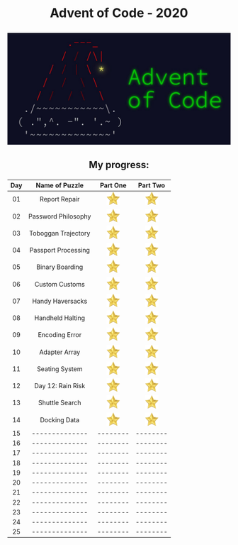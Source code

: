 <h1><p align="center">Advent of Code - 2020</p></h1>

<p align="center"><img src="./logo.jpg" alt="logo"></p>

<h2><p align="center">My progress:</p></h2>

| Day   | Name of Puzzle      | Part One                                                  | Part Two |
| :---: | :--------------:  | :--------:                                                | :--------: |
| 01    | Report Repair       | <img src="./star.png" alt="star" width="30" height="30">  | <img src="./star.png" alt="star" width="30" height="30"> |
| 02    | Password Philosophy | <img src="./star.png" alt="star" width="30" height="30">  | <img src="./star.png" alt="star" width="30" height="30"> |
| 03    | Toboggan Trajectory | <img src="./star.png" alt="star" width="30" height="30">  | <img src="./star.png" alt="star" width="30" height="30"> |
| 04    | Passport Processing | <img src="./star.png" alt="star" width="30" height="30">  | <img src="./star.png" alt="star" width="30" height="30"> |
| 05    | Binary Boarding     | <img src="./star.png" alt="star" width="30" height="30">  | <img src="./star.png" alt="star" width="30" height="30"> |
| 06    | Custom Customs      | <img src="./star.png" alt="star" width="30" height="30">  | <img src="./star.png" alt="star" width="30" height="30"> |
| 07    | Handy Haversacks    | <img src="./star.png" alt="star" width="30" height="30">  | <img src="./star.png" alt="star" width="30" height="30"> |
| 08    | Handheld Halting    | <img src="./star.png" alt="star" width="30" height="30">  | <img src="./star.png" alt="star" width="30" height="30"> |
| 09    | Encoding Error      | <img src="./star.png" alt="star" width="30" height="30">  | <img src="./star.png" alt="star" width="30" height="30"> |
| 10    | Adapter Array       | <img src="./star.png" alt="star" width="30" height="30">  | <img src="./star.png" alt="star" width="30" height="30"> |
| 11    | Seating System      | <img src="./star.png" alt="star" width="30" height="30">  | <img src="./star.png" alt="star" width="30" height="30"> |
| 12    | Day 12: Rain Risk   | <img src="./star.png" alt="star" width="30" height="30">  | <img src="./star.png" alt="star" width="30" height="30"> |
| 13    | Shuttle Search      | <img src="./star.png" alt="star" width="30" height="30">  | <img src="./star.png" alt="star" width="30" height="30"> |
| 14    | Docking Data        | <img src="./star.png" alt="star" width="30" height="30">  | <img src="./star.png" alt="star" width="30" height="30"> |
| 15    | --------------      | --------                                                  | -------- |
| 16    | --------------      | --------                                                  | -------- |
| 17    | --------------      | --------                                                  | -------- |
| 18    | --------------      | --------                                                  | -------- |
| 19    | --------------      | --------                                                  | -------- |
| 20    | --------------      | --------                                                  | -------- |
| 21    | --------------      | --------                                                  | -------- |
| 22    | --------------      | --------                                                  | -------- |
| 23    | --------------      | --------                                                  | -------- |
| 24    | --------------      | --------                                                  | -------- |
| 25    | --------------      | --------                                                  | -------- |
